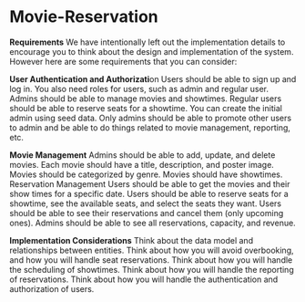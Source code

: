 # Movie-Reservation

**Requirements**
We have intentionally left out the implementation details to encourage you to think about the design and implementation of the system. However here are some requirements that you can consider:

**User Authentication and Authorizati**on
Users should be able to sign up and log in.
You also need roles for users, such as admin and regular user. Admins should be able to manage movies and showtimes.
Regular users should be able to reserve seats for a showtime.
You can create the initial admin using seed data. Only admins should be able to promote other users to admin and be able to do things related to movie management, reporting, etc.

**Movie Management**
Admins should be able to add, update, and delete movies.
Each movie should have a title, description, and poster image.
Movies should be categorized by genre.
Movies should have showtimes.
Reservation Management
Users should be able to get the movies and their show times for a specific date.
Users should be able to reserve seats for a showtime, see the available seats, and select the seats they want.
Users should be able to see their reservations and cancel them (only upcoming ones).
Admins should be able to see all reservations, capacity, and revenue.

**Implementation Considerations**
Think about the data model and relationships between entities.
Think about how you will avoid overbooking, and how you will handle seat reservations.
Think about how you will handle the scheduling of showtimes.
Think about how you will handle the reporting of reservations.
Think about how you will handle the authentication and authorization of users.
